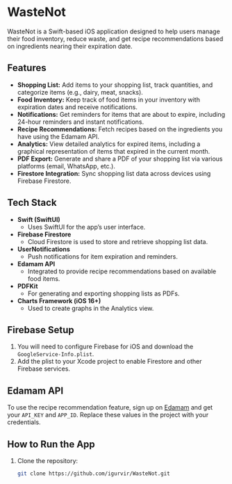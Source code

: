 # WasteNot

WasteNot is a Swift-based iOS application designed to help users manage their food inventory, reduce waste, and get recipe recommendations based on ingredients nearing their expiration date.

## Features
- **Shopping List:** Add items to your shopping list, track quantities, and categorize items (e.g., dairy, meat, snacks).
- **Food Inventory:** Keep track of food items in your inventory with expiration dates and receive notifications.
- **Notifications:** Get reminders for items that are about to expire, including 24-hour reminders and instant notifications.
- **Recipe Recommendations:** Fetch recipes based on the ingredients you have using the Edamam API.
- **Analytics:** View detailed analytics for expired items, including a graphical representation of items that expired in the current month.
- **PDF Export:** Generate and share a PDF of your shopping list via various platforms (email, WhatsApp, etc.).
- **Firestore Integration:** Sync shopping list data across devices using Firebase Firestore.

## Tech Stack
- **Swift (SwiftUI)**
  - Uses SwiftUI for the app’s user interface.
- **Firebase Firestore**
  - Cloud Firestore is used to store and retrieve shopping list data.
- **UserNotifications**
  - Push notifications for item expiration and reminders.
- **Edamam API**
  - Integrated to provide recipe recommendations based on available food items.
- **PDFKit**
  - For generating and exporting shopping lists as PDFs.
- **Charts Framework (iOS 16+)**
  - Used to create graphs in the Analytics view.
  
## Firebase Setup
1. You will need to configure Firebase for iOS and download the `GoogleService-Info.plist`.
2. Add the plist to your Xcode project to enable Firestore and other Firebase services.

## Edamam API
To use the recipe recommendation feature, sign up on [Edamam](https://developer.edamam.com/) and get your `API_KEY` and `APP_ID`. Replace these values in the project with your credentials.

## How to Run the App
1. Clone the repository:
   ```bash
   git clone https://github.com/igurvir/WasteNot.git


   
